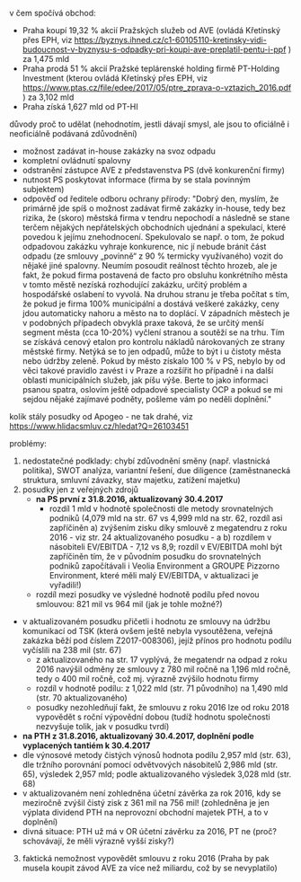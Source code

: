 v čem spočívá obchod:
- Praha koupí 19,32 % akcií Pražských služeb od AVE (ovládá Křetínský přes EPH, viz https://byznys.ihned.cz/c1-60105110-kretinsky-vidi-budoucnost-v-byznysu-s-odpadky-pri-koupi-ave-preplatil-pentu-i-ppf ) za 1,475 mld
- Praha prodá 51 % akcií Pražské teplárenské holding firmě PT-Holding Investment (kterou ovládá Křetínský přes EPH, viz https://www.ptas.cz/file/edee/2017/05/ptre_zprava-o-vztazich_2016.pdf ) za 3,102 mld
- Praha získá 1,627 mld od PT-HI

důvody proč to udělat (nehodnotím, jestli dávají smysl, ale jsou to oficiálně i neoficiálně podávaná zdůvodnění)
- možnost zadávat in-house zakázky na svoz odpadu
- kompletní ovládnutí spalovny
- odstranění zástupce AVE z představenstva PS (dvě konkurenční firmy)
- nutnost PS poskytovat informace (firma by se stala povinným subjektem)
- odpověď od ředitele odboru ochrany přírody: "Dobrý den,
 myslím, že primárně jde spíš o možnost zadávat firmě zakázky in-house, tedy bez rizika,  že   (skoro) městská firma v tendru nepochodí a následně se stane terčem nějakých nepřátelských obchodních ujednání a spekulací, které povedou k jejímu znehodnocení. Spekulovalo se např. o tom, že pokud odpadovou zakázku vyhraje konkurence, nic jí nebude bránit část odpadu (ze smlouvy „povinně“ z 90 % termicky využívaného) vozit do nějaké jiné spalovny. Neumím posoudit reálnost těchto hrozeb, ale je fakt, že pokud  firma postavená de facto pro obsluhu konkrétního města v tomto městě nezíská rozhodující zakázku, určitý problém a hospodářské oslabení to vyvolá. Na druhou stranu je třeba počítat s tím, že pokud je firma 100% municipální a dostává veškeré zakázky, ceny jdou automaticky nahoru a město na to doplácí. V západních městech je v podobných případech obvyklá praxe taková, že se určitý menší segment města (cca 10-20%) vyčlení stranou a soutěží se na trhu. Tím se získává cenový etalon pro kontrolu nákladů nárokovaných ze strany městské firmy. Netýká se to jen odpadů, může to být i u čistoty města nebo údržby zeleně. Pokud by město získalo 100 % v PS, nebylo by od věci takové pravidlo zavést i v Praze a rozšířit ho případně i na další oblasti municipálních služeb, jak píšu výše. Berte to jako informaci psanou spatra, oslovím ještě odpadové specialisty OCP a pokud se mi sejdou nějaké zajímavé podněty, pošleme vám po neděli doplnění."

kolik stály posudky od Apogeo - ne tak drahé, viz https://www.hlidacsmluv.cz/hledat?Q=26103451

problémy:
1) nedostatečné podklady: chybí zdůvodnění směny (např. vlastnická politika), SWOT analýza, variantní řešení, due diligence (zaměstnanecká struktura, smluvní závazky, stav majetku, zatížení majetku)
2) posudky jen z veřejných zdrojů
    - **na PS první z 31.8.2016, aktualizovaný 30.4.2017**
        - rozdíl 1 mld v hodnotě společnosti dle metody srovnatelných podniků (4,079 mld na str. 67 vs 4,999 mld na str. 62, rozdíl asi zapříčiněn a) zvýšením zisku díky smlouvě z megatendru z roku 2016 - viz str. 24 aktualizovaného posudku - a b) rozdílem v násobiteli EV/EBITDA - 7,12 vs 8,9; rozdíl v EV/EBITDA mohl být zapříčiněn tím, že v původním posudku do srovnatelných podniků započítávali i Veolia Environment a GROUPE Pizzorno Environment, které měli malý EV/EBITDA, v aktualizaci je vyřadili!)
    - rozdíl mezi posudky ve výsledné hodnotě podílu před novou smlouvou: 821 mil vs 964 mil (jak je tohle možné?)
  - v aktualizovaném posudku přičetli i hodnotu ze smlouvy na údržbu komunikací od TSK (která ovšem ještě nebyla vysoutěžena, veřejná zakázka běží pod číslem Z2017-008306), jejíž přínos pro hodnotu podílu vyčíslili na 238 mil (str. 67)
    - z aktualizovaného na str. 17 vyplývá, že megatendr na odpad z roku 2016 navýšil odměny ze smlouvy z 780 mil ročně na 1,196 mld ročně, tedy o 400 mil ročně, což mj. výrazně zvýšilo hodnotu firmy
    - rozdíl v hodnotě podílu: z 1,022 mld (str. 71 původního) na 1,490 mld (str. 70 aktualizovaného)
    - posudky nezohledňují fakt, že smlouvu z roku 2016 lze od roku 2018 vypovědět s roční výpovědní dobou (tudíž hodnotu společnosti nezvyšuje tolik, jak v posudku tvrdí)
 - **na PTH z 31.8.2016, aktualizovaný 30.4.2017, doplnění podle vyplacených tantiém k 30.4.2017**
  - dle výnosové metody čistých výnosů hodnota podílu 2,957 mld (str. 63), dle tržního porovnání pomocí odvětvových násobitelů 2,986 mld (str. 65), výsledek 2,957 mld; podle aktualizovaného výsledek 3,028 mld (str. 68)
  - v aktualizovaném není zohledněna účetní závěrka za rok 2016, kdy se meziročně zvýšil čistý zisk z 361 mil na 756 mil! (zohledněna je jen výplata dividend PTH na neprovozní obchodní majetek PTH, a to v doplnění)
  - divná situace: PTH už má v OR účetní závěrku za 2016, PT ne (proč? schovávají, že měli výrazně vyšší zisky?)
3) faktická nemožnost vypovědět smlouvu z roku 2016 (Praha by pak musela koupit závod AVE za více než miliardu, což by se nevyplatilo)
